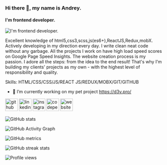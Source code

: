 ### Hi there 👋, my name is Andrey.
#### I'm frontend developer.
![I'm frontend developer.](https://test.d3v.pro/banner.png)

Excellent knowledge of html5,css3,scss,js(es6+),ReactJS,Redux,mobX. Actively developing in my direction every day. I write clean neat code without any garbage. 
All the projects I work on have high load speed scores on Google Page Speed Insights.
The website creation process is my passion. I adore all the steps: from the idea to the end result! That's why I'm building my clients' projects as my own - with the highest level of responsibility and quality.

Skills: HTML/CSS/CSS/JS/REACT JS/REDUX/MOBX/GIT/GITHUB

- 🔭 I’m currently working on my pet project https://d3v.pro/ 


[<img src='https://cdn.jsdelivr.net/npm/simple-icons@3.0.1/icons/github.svg' alt='github' height='40'>](https://github.com/andrsweb)  [<img src='https://cdn.jsdelivr.net/npm/simple-icons@3.0.1/icons/linkedin.svg' alt='linkedin' height='40'>](https://www.linkedin.com/in/andrey-polovnov-3367a5273/)  [<img src='https://cdn.jsdelivr.net/npm/simple-icons@3.0.1/icons/instagram.svg' alt='instagram' height='40'>](https://www.instagram.com/andrsweb/)  [<img src='https://cdn.jsdelivr.net/npm/simple-icons@3.0.1/icons/codepen.svg' alt='codepen' height='40'>](https://codepen.io/andrsweb)  [<img src='https://cdn.jsdelivr.net/npm/simple-icons@3.0.1/icons/icloud.svg' alt='website' height='40'>](https://d3v.pro/)  

![GitHub stats](https://github-readme-stats.vercel.app/api?username=andrsweb&show_icons=true&theme=transparent)  

![GitHub Activity Graph](https://activity-graph.herokuapp.com/graph?username=andrsweb)  

![GitHub metrics](https://metrics.lecoq.io/andrsweb)  

![GitHub streak stats](https://streak-stats.demolab.com/?user=andrsweb)  

![Profile views](https://gpvc.arturio.dev/andrsweb)  
